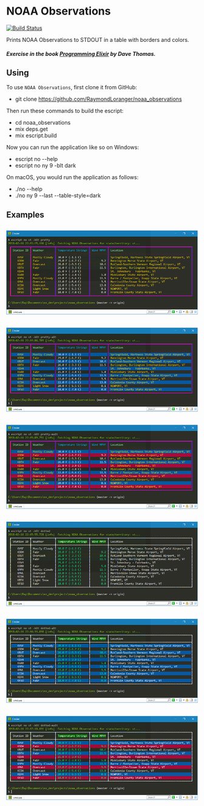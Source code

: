# NOAA Observations

[![Build Status](https://travis-ci.org/RaymondLoranger/noaa_observations.svg?branch=master)](https://travis-ci.org/RaymondLoranger/noaa_observations)

Prints NOAA Observations to STDOUT in a table with borders and colors.

##### Exercise in the book [Programming Elixir](https://pragprog.com/book/elixir16/programming-elixir-1-6) by Dave Thomas.

## Using

To use `NOAA Observations`, first clone it from GitHub:

  - git clone https://github.com/RaymondLoranger/noaa_observations

Then run these commands to build the escript:

  - cd noaa_observations
  - mix deps.get
  - mix escript.build

Now you can run the application like so on Windows:

  - escript no --help
  - escript no ny 9 -blt dark

On macOS, you would run the application as follows:

  - ./no --help
  - ./no ny 9 --last --table-style=dark

## Examples
## ![pretty](images/pretty.png)
## ![pretty_alt](images/pretty_alt.png)
## ![pretty_mult](images/pretty_mult.png)
## ![dotted](images/dotted.png)
## ![dotted_alt](images/dotted_alt.png)
## ![dotted_mult](images/dotted_mult.png)
